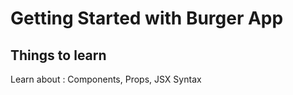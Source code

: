 # Getting Started with Burger App

## Things to learn

Learn about : Components, Props, JSX Syntax


